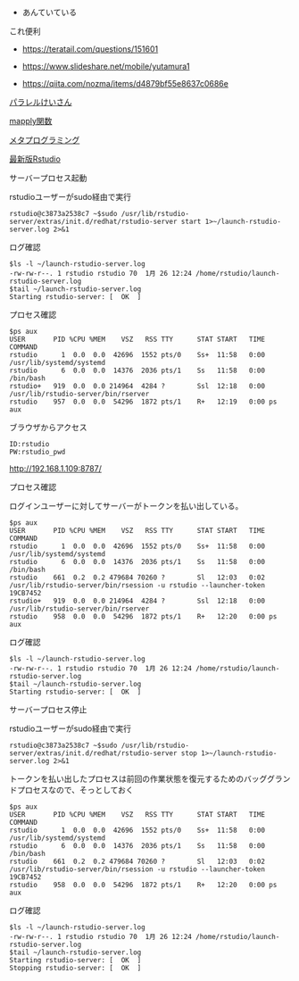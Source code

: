 - あんていている

これ便利
- https://teratail.com/questions/151601

- https://www.slideshare.net/mobile/yutamura1

- https://qiita.com/nozma/items/d4879bf55e8637c0686e

[パラレルけいさん](https://wtnvenga.hatenablog.com/entry/2017/12/03/230102)

[mapply関数](https://sudori.info/stat/stat_mapply_clusterMap.html)

[メタプログラミング](http://chiral.hatenablog.com/entry/20121210/1355065348)

[最新版Rstudio](https://www.rstudio.com/products/rstudio/download/preview/)

サーバープロセス起動

rstudioユーザーがsudo経由で実行

```
rstudio@c3873a2538c7 ~$sudo /usr/lib/rstudio-server/extras/init.d/redhat/rstudio-server start 1>~/launch-rstudio-server.log 2>&1
```

ログ確認

```
$ls -l ~/launch-rstudio-server.log
-rw-rw-r--. 1 rstudio rstudio 70  1月 26 12:24 /home/rstudio/launch-rstudio-server.log
$tail ~/launch-rstudio-server.log
Starting rstudio-server: [  OK  ]
```

プロセス確認

```
$ps aux
USER       PID %CPU %MEM    VSZ   RSS TTY      STAT START   TIME COMMAND
rstudio      1  0.0  0.0  42696  1552 pts/0    Ss+  11:58   0:00 /usr/lib/systemd/systemd
rstudio      6  0.0  0.0  14376  2036 pts/1    Ss   11:58   0:00 /bin/bash
rstudio+   919  0.0  0.0 214964  4284 ?        Ssl  12:18   0:00 /usr/lib/rstudio-server/bin/rserver
rstudio    957  0.0  0.0  54296  1872 pts/1    R+   12:19   0:00 ps aux
```

ブラウザからアクセス

```
ID:rstudio
PW:rstudio_pwd
```

http://192.168.1.109:8787/


プロセス確認

ログインユーザーに対してサーバーがトークンを払い出している。

```
$ps aux
USER       PID %CPU %MEM    VSZ   RSS TTY      STAT START   TIME COMMAND
rstudio      1  0.0  0.0  42696  1552 pts/0    Ss+  11:58   0:00 /usr/lib/systemd/systemd
rstudio      6  0.0  0.0  14376  2036 pts/1    Ss   11:58   0:00 /bin/bash
rstudio    661  0.2  0.2 479684 70260 ?        Sl   12:03   0:02 /usr/lib/rstudio-server/bin/rsession -u rstudio --launcher-token 19CB7452
rstudio+   919  0.0  0.0 214964  4284 ?        Ssl  12:18   0:00 /usr/lib/rstudio-server/bin/rserver
rstudio    958  0.0  0.0  54296  1872 pts/1    R+   12:20   0:00 ps aux
```

ログ確認

```
$ls -l ~/launch-rstudio-server.log
-rw-rw-r--. 1 rstudio rstudio 70  1月 26 12:24 /home/rstudio/launch-rstudio-server.log
$tail ~/launch-rstudio-server.log
Starting rstudio-server: [  OK  ]
```

サーバープロセス停止

rstudioユーザーがsudo経由で実行

```
rstudio@c3873a2538c7 ~$sudo /usr/lib/rstudio-server/extras/init.d/redhat/rstudio-server stop 1>~/launch-rstudio-server.log 2>&1
```

トークンを払い出したプロセスは前回の作業状態を復元するためのバッググランドプロセスなので、そっとしておく

```
$ps aux
USER       PID %CPU %MEM    VSZ   RSS TTY      STAT START   TIME COMMAND
rstudio      1  0.0  0.0  42696  1552 pts/0    Ss+  11:58   0:00 /usr/lib/systemd/systemd
rstudio      6  0.0  0.0  14376  2036 pts/1    Ss   11:58   0:00 /bin/bash
rstudio    661  0.2  0.2 479684 70260 ?        Sl   12:03   0:02 /usr/lib/rstudio-server/bin/rsession -u rstudio --launcher-token 19CB7452
rstudio    958  0.0  0.0  54296  1872 pts/1    R+   12:20   0:00 ps aux
```


ログ確認

```
$ls -l ~/launch-rstudio-server.log
-rw-rw-r--. 1 rstudio rstudio 70  1月 26 12:24 /home/rstudio/launch-rstudio-server.log
$tail ~/launch-rstudio-server.log
Starting rstudio-server: [  OK  ]
Stopping rstudio-server: [  OK  ]
```

